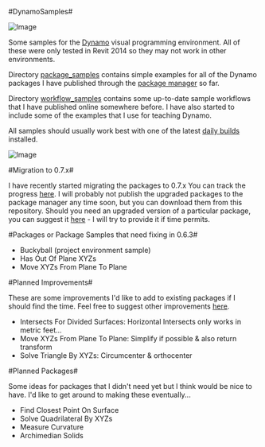 #DynamoSamples#

![Image](https://raw.github.com/CAAD-RWTH/DynamoSamples/master/workflow_samples/ToAutomateOrNotToAutomate/ToAutomateOrNotToAutomate.png)

Some samples for the [Dynamo](http://www.dynamobim.org) visual programming environment. All of these were only tested in Revit 2014 so they may not work in other environments.

Directory [package_samples](https://github.com/CAAD-RWTH/DynamoSamples/tree/master/package_samples) contains simple examples for all of the Dynamo packages I have published through the [package manager](http://www.dynamopackages.com) so far.

Directory [workflow_samples](https://github.com/CAAD-RWTH/DynamoSamples/tree/master/workflow_samples) contains some up-to-date sample workflows that I have published online somewhere before. I have also started to include some of the examples that I use for teaching Dynamo.

All samples should usually work best with one of the latest [daily builds](http://www.dynamobuilds.com) installed.

![Image](https://raw.github.com/CAAD-RWTH/DynamoSamples/master/workflow_samples/SurfaceRemixer/SurfaceRemixer_Results.png)

#Migration to 0.7.x#

I have recently started migrating the packages to 0.7.x
You can track the progress [here](https://github.com/CAAD-RWTH/DynamoSamples/tree/master/migration).
I will probably not publish the upgraded packages to the package manager any time soon, but you can download them from this repository.
Should you need an upgraded version of a particular package, you can suggest it [here](https://github.com/CAAD-RWTH/DynamoSamples/issues) - I will try to provide it if time permits.

#Packages or Package Samples that need fixing in 0.6.3#

- Buckyball (project environment sample)
- Has Out Of Plane XYZs
- Move XYZs From Plane To Plane

#Planned Improvements#

These are some improvements I'd like to add to existing packages if I should find the time. Feel free to suggest other improvements [here](https://github.com/CAAD-RWTH/DynamoSamples/issues).

- Intersects For Divided Surfaces: Horizontal Intersects only works in metric feet...
- Move XYZs From Plane To Plane: Simplify if possible & also return transform
- Solve Triangle By XYZs: Circumcenter & orthocenter

#Planned Packages#

Some ideas for packages that I didn't need yet but I think would be nice to have. I'd like to get around to making these eventually...

- Find Closest Point On Surface
- Solve Quadrilateral By XYZs
- Measure Curvature
- Archimedian Solids